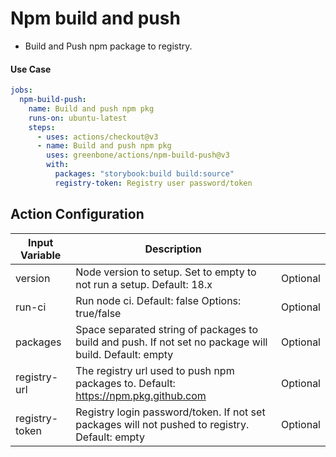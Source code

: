 # Npm build and push

- Build and Push npm package to registry.

#### Use Case

```yaml
jobs:
  npm-build-push:
    name: Build and push npm pkg
    runs-on: ubuntu-latest
    steps:
      - uses: actions/checkout@v3
      - name: Build and push npm pkg
        uses: greenbone/actions/npm-build-push@v3
        with:
          packages: "storybook:build build:source"
          registry-token: Registry user password/token
```

## Action Configuration

| Input Variable | Description                                                                                            |          |
|----------------|--------------------------------------------------------------------------------------------------------|----------|
| version        | Node version to setup. Set to empty to not run a setup. Default: 18.x                                  | Optional |
| run-ci         | Run node ci. Default: false Options: true/false                                                        | Optional |
| packages       | Space separated string of packages to build and push. If not set no package will build. Default: empty | Optional |
| registry-url   | The registry url used to push npm packages to. Default: https://npm.pkg.github.com                     | Optional |
| registry-token | Registry login password/token. If not set packages will not pushed to registry. Default: empty         | Optional |
